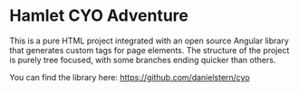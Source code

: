 # Hamlet CYO Adventure

This is a pure HTML project integrated with an open source Angular library that generates custom tags for page elements. The structure of the project is purely tree focused, with some branches ending quicker than others. 

You can find the library here: https://github.com/danielstern/cyo
